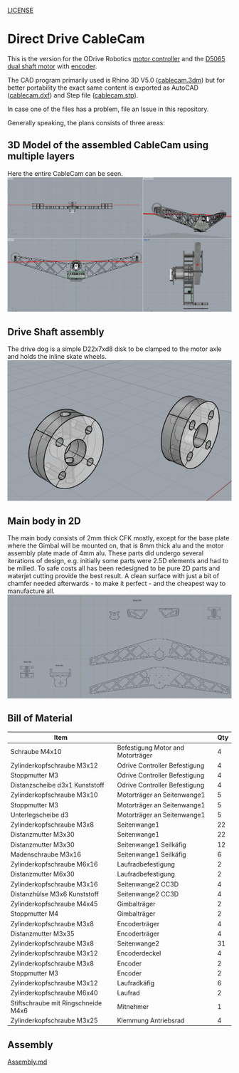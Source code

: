 [LICENSE](LICENSE)

# Direct Drive CableCam

This is the version for the ODrive Robotics [motor controller](https://odriverobotics.com/shop/odrive-v35) and the [D5065 dual shaft motor](https://odriverobotics.com/shop/odrive-custom-motor-d5065) with [encoder](https://odriverobotics.com/shop/cui-amt-102).



The CAD program primarily used is Rhino 3D V5.0 ([cablecam.3dm](cablecam_DirectDrive.3dm)) but for better portability the exact same content is exported as AutoCAD ([cablecam.dxf](cablecam_DirectDrive.dxf)) and Step file ([cablecam.stp](cablecam_DirectDrive.stp)).

In case one of the files has a problem, file an Issue in this repository.

Generally speaking, the plans consists of three areas:

## 3D Model of the assembled CableCam using multiple layers
Here the entire CableCam can be seen.
![CableCam_Plan_3D.png](CableCam_Plan_3D.png)

## Drive Shaft assembly
The drive dog is a simple D22x7xd8 disk to be clamped to the motor axle and holds the inline skate wheels.
![Drive_Shaft.png](Drive_Shaft.png)

## Main body in 2D
The main body consists of 2mm thick CFK mostly, except for the base plate where the Gimbal will be mounted on, that is 8mm thick alu and the motor assembly plate made of 4mm alu.
These parts did undergo several iterations of design, e.g. initially some parts were 2.5D elements and had to be milled. To safe costs all has been redesigned to be pure 2D parts and waterjet cutting provide the best result. A clean surface with just a bit of chamfer needed afterwards - to make it perfect - and the cheapest way to manufacture all.
![Waterjet_2D_cutting.png](Waterjet_2D_cutting.png)

## Bill of Material

Item | | Qty
-----|-----|-----
Schraube M4x10 |Befestigung Motor and Motorträger | 4 
Zylinderkopfschraube M3x12 |Odrive Controller Befestigung | 4 
Stoppmutter M3 |Odrive Controller Befestigung | 4 
Distanzscheibe d3x1 Kunststoff |Odrive Controller Befestigung | 4 
Zylinderkopfschraube M3x10 |Motorträger an Seitenwange1 | 5 
Stoppmutter M3 |Motorträger an Seitenwange1 | 5 
Unterlegscheibe d3 |Motorträger an Seitenwange1 | 5 
 Zylinderkopfschraube M3x8 | Seitenwange1 | 22 
 Distanzmutter M3x30 | Seitenwange1 | 22 
 Distanzmutter M3x30 | Seitenwange1 Seilkäfig | 12 
 Madenschraube M3x16 | Seitenwange1 Seilkäfig | 6 
 Zylinderkopfschraube M6x16 | Laufradbefestigung | 2 
 Distanzmutter M6x30 | Laufradbefestigung | 2 
 Zylinderkopfschraube M3x16 | Seitenwange2 CC3D | 4 
 Distanzhülse M3x6 Kunststoff | Seitenwange2 CC3D | 4 
 Zylinderkopfschraube M4x45 | Gimbalträger | 2 
 Stoppmutter M4 | Gimbalträger | 2 
 Zylinderkopfschraube M3x8 | Encoderträger | 4 
 Distanzmutter M3x35 | Encoderträger | 4 
 Zylinderkopfschraube M3x8 | Seitenwange2 | 31 
 Zylinderkopfschraube M3x12 | Encoderdeckel | 4 
 Zylinderkopfschraube M3x8 | Encoder | 2 
 Stoppmutter M3 | Encoder | 2 
 Zylinderkopfschraube M3x12 | Laufradkäfig | 6 
 Zylinderkopfschraube M6x40 | Laufrad | 2 
 Stiftschraube mit Ringschneide M4x6 | Mitnehmer | 1 
 Zylinderkopfschraube M3x25 | Klemmung Antriebsrad | 4 


## Assembly

[Assembly.md](Assembly.md)